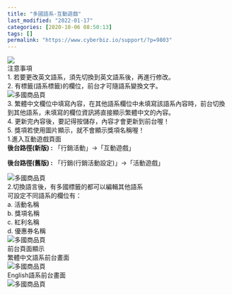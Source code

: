 ```yaml
---
title: "多國語系-互動遊戲"
last_modified: "2022-01-17"
categories: [2020-10-06 08:50:13]
tags: []
permalink: "https://www.cyberbiz.io/support/?p=9803"
---
```


![](https://www.cyberbiz.io/support/wp-content/uploads/2021/08/多國版本圖.png)  
注意事項  
1\. 若要更改英文語系，須先切換到英文語系後，再進行修改。  
2\. 有標籤(語系標籤)的欄位，前台才可隨語系變換文字。  
![多國商品頁](https://www.cyberbiz.co/support/wp-content/uploads/2020/05/多國-商品群組01.png)  
3\. 繁體中文欄位中填寫內容，在其他語系欄位中未填寫該語系內容時，前台切換到其他語系，未填寫的欄位資訊將直接顯示繁體中文的內容。  
4\. 更新完內容後，要記得按儲存，內容才會更新到前台喔！  
5\. 獎項若使用圖片顯示，就不會顯示獎項名稱喔！  
1.進入互動遊戲頁面  
**後台路徑(新版) :** 「行銷活動」→「互動遊戲」  

**後台路徑(舊版) :** 「行銷(行銷活動設定)」→「活動遊戲」  

![多國商品頁](https://www.cyberbiz.co/support/wp-content/uploads/2020/10/多國-互動遊戲01.png)  
2.切換語言後，有多國標籤的都可以編輯其他語系  
可設定不同語系的欄位有：  
a. 活動名稱  
b. 獎項名稱  
c. 紅利名稱  
d. 優惠券名稱  
![多國商品頁](https://www.cyberbiz.co/support/wp-content/uploads/2020/10/多國-互動遊戲02.png)  
前台頁面顯示  
繁體中文語系前台畫面  
![多國商品頁](https://www.cyberbiz.co/support/wp-content/uploads/2020/10/多國-互動遊戲03.png)  
English語系前台畫面  
![多國商品頁](https://www.cyberbiz.co/support/wp-content/uploads/2020/10/多國-互動遊戲04.png)  

